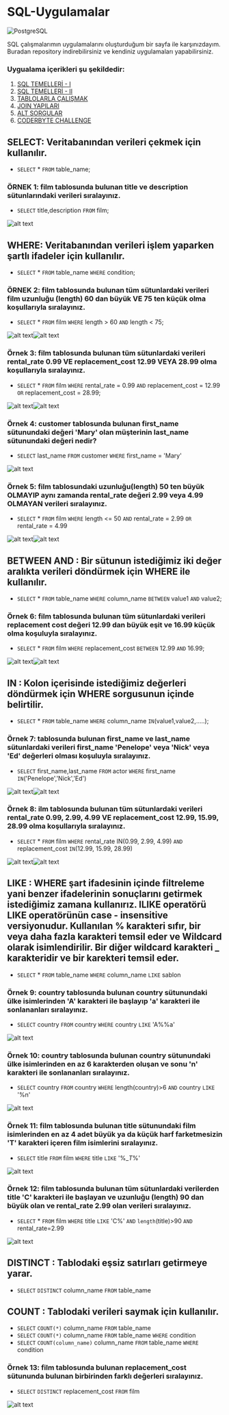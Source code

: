 # SQL-Uygulamalar

![PostgreSQL](https://upload.wikimedia.org/wikipedia/commons/2/29/Postgresql_elephant.svg) 

SQL çalışmalarımın uygulamalarını oluşturduğum bir sayfa ile karşınızdayım.
Buradan repository indirebilirsiniz ve kendiniz uygulamaları yapabilirsiniz.

### Uygualama içerikleri şu şekildedir:

1. [ SQL TEMELLERİ - I ](#item1)
2. [ SQL TEMELLERİ - II ](#item2)
3. [ TABLOLARLA ÇALIŞMAK ](#item3)
4. [ JOIN YAPILARI ](#item4)
5. [ ALT SORGULAR ](#item5)
6. [ CODERBYTE CHALLENGE ](#item6)

<a name="item1"></a>
## **SELECT**: Veritabanından verileri çekmek için kullanılır.
* `SELECT` * `FROM` table_name;

### ÖRNEK 1: film tablosunda bulunan title ve description sütunlarındaki verileri sıralayınız.

* `SELECT` title,description `FROM` film;

![alt text](https://github.com/Bahri26/SQL-Applications/blob/main/Results/picture1.PNG) 

## **WHERE**: Veritabanından verileri işlem yaparken şartlı ifadeler için kullanılır.
* `SELECT` * `FROM` table_name `WHERE` condition;

### ÖRNEK 2: film tablosunda bulunan tüm sütunlardaki verileri film uzunluğu (length) 60 dan büyük VE 75 ten küçük olma koşullarıyla sıralayınız.

* `SELECT` * `FROM` film `WHERE` length > 60 `AND` length < 75;

![alt text](https://github.com/Bahri26/SQL-Applications/blob/main/Results/picture2.PNG)![alt text](https://github.com/Bahri26/SQL-Applications/blob/main/Results/picture2-1.PNG)

### Örnek 3: film tablosunda bulunan tüm sütunlardaki verileri rental_rate 0.99 VE replacement_cost 12.99 VEYA 28.99 olma koşullarıyla sıralayınız.

* `SELECT` * `FROM` film `WHERE` rental_rate = 0.99 `AND` replacement_cost = 12.99 `OR` replacement_cost = 28.99;

![alt text](https://github.com/Bahri26/SQL-Applications/blob/main/Results/picture3.PNG)![alt text](https://github.com/Bahri26/SQL-Applications/blob/main/Results/picture3-1.PNG)

### Örnek 4: customer tablosunda bulunan first_name sütunundaki değeri 'Mary' olan müşterinin last_name sütunundaki değeri nedir?

* `SELECT` last_name `FROM` customer `WHERE` first_name = 'Mary'

![alt text](https://github.com/Bahri26/SQL-Applications/blob/main/Results/picture4.PNG)

### Örnek 5: film tablosundaki uzunluğu(length) 50 ten büyük OLMAYIP aynı zamanda rental_rate değeri 2.99 veya 4.99 OLMAYAN verileri sıralayınız.

* `SELECT` * `FROM` film `WHERE` length <= 50 `AND` rental_rate = 2.99 `OR` rental_rate = 4.99

![alt text](https://github.com/Bahri26/SQL-Applications/blob/main/Results/picture5.PNG)![alt text](https://github.com/Bahri26/SQL-Applications/blob/main/Results/picture5-1.PNG)

## BETWEEN AND : Bir sütunun istediğimiz iki değer aralıkta verileri döndürmek için WHERE ile kullanılır.
* `SELECT` * `FROM` table_name `WHERE` column_name `BETWEEN` value1 `AND` value2;

### Örnek 6: film tablosunda bulunan tüm sütunlardaki verileri replacement cost değeri 12.99 dan büyük eşit ve 16.99 küçük olma koşuluyla sıralayınız.
* `SELECT` * `FROM` film `WHERE` replacement_cost `BETWEEN` 12.99 `AND` 16.99;

![alt text](https://github.com/Bahri26/SQL-Applications/blob/main/Results/resim6.PNG)![alt text](https://github.com/Bahri26/SQL-Applications/blob/main/Results/resim6-1.PNG)

## IN : Kolon içerisinde istediğimiz değerleri döndürmek için WHERE sorgusunun içinde belirtilir.
* `SELECT` * `FROM` table_name `WHERE` column_name `IN`(value1,value2,.....);

### Örnek 7: tablosunda bulunan first_name ve last_name sütunlardaki verileri first_name 'Penelope' veya 'Nick' veya 'Ed' değerleri olması koşuluyla sıralayınız.

* `SELECT` first_name,last_name `FROM` actor `WHERE` first_name `IN`('Penelope','Nick','Ed')

![alt text](https://github.com/Bahri26/SQL-Applications/blob/main/Results/resim6.PNG)![alt text](https://github.com/Bahri26/SQL-Applications/blob/main/Results/resim7.PNG)

### Örnek 8: ilm tablosunda bulunan tüm sütunlardaki verileri rental_rate 0.99, 2.99, 4.99 VE replacement_cost 12.99, 15.99, 28.99 olma koşullarıyla sıralayınız.

* `SELECT` * `FROM` film `WHERE` rental_rate IN(0.99, 2.99, 4.99) `AND` replacement_cost `IN`(12.99, 15.99, 28.99)

![alt text](https://github.com/Bahri26/SQL-Applications/blob/main/Results/resim8.PNG)![alt text](https://github.com/Bahri26/SQL-Applications/blob/main/Results/resim8-1.PNG)

## LIKE : WHERE şart ifadesinin içinde filtreleme yani benzer ifadelerinin sonuçlarını getirmek istediğimiz zamana kullanırız. ILIKE operatörü LIKE operatörünün case - insensitive versiyonudur. Kullanılan % karakteri sıfır, bir veya daha fazla karakteri temsil eder ve Wildcard olarak isimlendirilir. Bir diğer wildcard karakteri _ karakteridir ve bir karekteri temsil eder.

* `SELECT` * `FROM` table_name `WHERE` column_name `LIKE` sablon

### Örnek 9: country tablosunda bulunan country sütunundaki ülke isimlerinden 'A' karakteri ile başlayıp 'a' karakteri ile sonlananları sıralayınız.

* `SELECT` country `FROM` country `WHERE` country `LIKE` 'A%%a'

![alt text](https://github.com/Bahri26/SQL-Applications/blob/main/Results/resim9.PNG)

### Örnek 10: country tablosunda bulunan country sütunundaki ülke isimlerinden en az 6 karakterden oluşan ve sonu 'n' karakteri ile sonlananları sıralayınız.

* `SELECT` country `FROM` country `WHERE` length(country)>6 `AND` country `LIKE` '%n'

![alt text](https://github.com/Bahri26/SQL-Applications/blob/main/Results/resim10.PNG)

### Örnek 11: film tablosunda bulunan title sütunundaki film isimlerinden en az 4 adet büyük ya da küçük harf farketmesizin 'T' karakteri içeren film isimlerini sıralayınız.

* `SELECT` title `FROM` film `WHERE` title `LIKE` '%__T_%'

![alt text](https://github.com/Bahri26/SQL-Applications/blob/main/Results/resim11.PNG)

### Örnek 12: film tablosunda bulunan tüm sütunlardaki verilerden title 'C' karakteri ile başlayan ve uzunluğu (length) 90 dan büyük olan ve rental_rate 2.99 olan verileri sıralayınız.

* `SELECT` * `FROM` film `WHERE` title `LIKE` 'C%' `AND` `length`(title)>90 `AND` rental_rate=2.99

![alt text](https://github.com/Bahri26/SQL-Applications/blob/main/Results/resim12.PNG)

## DISTINCT : Tablodaki eşsiz satırları getirmeye yarar.

*  `SELECT` `DISTINCT` column_name `FROM` table_name

## COUNT : Tablodaki verileri saymak için kullanılır.

* `SELECT` `COUNT(*)` column_name `FROM` table_name 
* `SELECT` `COUNT(*)` column_name `FROM` table_name `WHERE` condition
* `SELECT` `COUNT(column_name)` column_name `FROM` table_name `WHERE` condition

### Örnek 13: film tablosunda bulunan replacement_cost sütununda bulunan birbirinden farklı değerleri sıralayınız.

* `SELECT` `DISTINCT` replacement_cost `FROM` film

![alt text](https://github.com/Bahri26/SQL-Applications/blob/main/Results/resim13.PNG)


